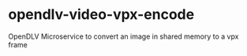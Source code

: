 # opendlv-video-vpx-encode
OpenDLV Microservice to convert an image in shared memory to a vpx frame
